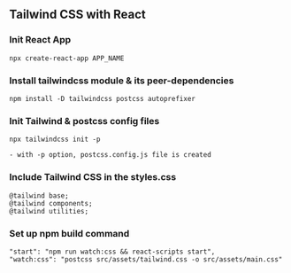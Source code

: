 ## Tailwind CSS with React


### Init React App

```
npx create-react-app APP_NAME
```

### Install tailwindcss module & its peer-dependencies

```
npm install -D tailwindcss postcss autoprefixer
```

### Init Tailwind & postcss config files

```
npx tailwindcss init -p

- with -p option, postcss.config.js file is created 
```

### Include Tailwind CSS in the styles.css

```
@tailwind base;
@tailwind components;
@tailwind utilities;
```


### Set up npm build command

```
"start": "npm run watch:css && react-scripts start",
"watch:css": "postcss src/assets/tailwind.css -o src/assets/main.css"
```